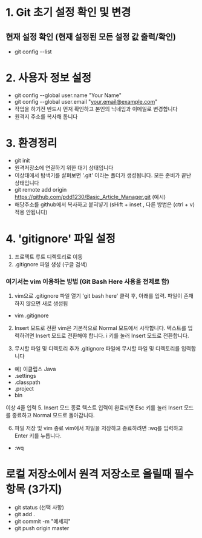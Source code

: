 # 1. Git 초기 설정 확인 및 변경

## 현재 설정 확인 (현재 설정된 모든 설정 값 출력/확인)

- git config --list

# 2. 사용자 정보 설정

- git config --global user.name "Your Name"
- git config --global user.email "your.email@example.com"
- 작업을 하기전 반드시 먼저 확인하고 본인의 닉네임과 이메일로 변경합니다
- 원격지 주소를 복사해 둡니다

# 3. 환경정리

- git init
- 원격저장소에 연결하기 위한 대기 상태입니다
- 이상태에서 탐색기를 살펴보면 '.git' 이라는 폴더가 생성됩니다.  모든 준비가 끝난 상태입니다
- git remote add origin https://github.com/pdd1230/Basic_Article_Manager.git (예시)
- 해당주소를 github에서 복사하고 붙혀넣기 (sHift + inset ,  다른 방법은 (ctrl + v) 적용 안됩니다) 

# 4. 'gitignore' 파일 설정

1. 프로젝트 루트 디렉토리로 이동
2. .gitignore 파일 생성  (구글 검색)
   
### 여기서는 vim 이용하는 방법 (Git Bash Here 사용을 전제로 함)

1. vim으로 .gitignore 파일 열기
'git bash here' 클릭 후, 아래를 입력. 파일이 존재하지 않으면 새로 생성됨

- vim .gitignore

2. Insert 모드로 전환
vim은 기본적으로 Normal 모드에서 시작합니다. 텍스트를 입력하려면 Insert 모드로 전환해야 합니다. i 키를 눌러 Insert 모드로 전환합니다.

3. 무시할 파일 및 디렉토리 추가 
.gitignore 파일에 무시할 파일 및 디렉토리를 입력합니다
- 예) 이클립스 Java
- .settings
- .classpath
- .project
- bin

이상 4줄 입력
5. Insert 모드 종료
텍스트 입력이 완료되면 Esc 키를 눌러 Insert 모드를 종료하고 Normal 모드로 돌아갑니다.

6. 파일 저장 및 vim 종료
vim에서 파일을 저장하고 종료하려면 :wq를 입력하고 Enter 키를 누릅니다.
- :wq

# 로컬 저장소에서 원격 저장소로 올릴때 필수 항목 (3가지)

- git status (선택 사항)    
- git add .
- git commit -m "메세지"
- git push origin master





